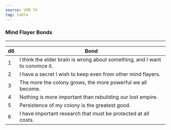 ```yaml
---
source: VGM 74
tag: table
---
```


### Mind Flayer Bonds
---
|d6|Bond|
|----|------------|
|1|I think the elder brain is wrong about something, and I want to convince it.|
|2|I have a secret I wish to keep even from other mind flayers.|
|3|The more the colony grows, the more powerful we all become.|
|4|Nothing is more important than rebuilding our lost empire.|
|5|Persistence of my colony is the greatest good.|
|6|I have important research that must be protected at all costs.|
